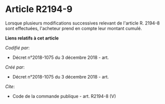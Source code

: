 # Article R2194-9

Lorsque plusieurs modifications successives relevant de l'article R. 2194-8 sont effectuées, l'acheteur prend en compte leur
montant cumulé.

**Liens relatifs à cet article**

_Codifié par_:

  - Décret n°2018-1075 du 3 décembre 2018 - art.

_Créé par_:

  - Décret n°2018-1075 du 3 décembre 2018 - art.

_Cite_:

  - Code de la commande publique - art. R2194-8 (V)
